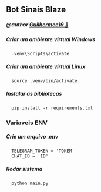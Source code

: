 
## Bot Sinais Blaze

##### @author [Guilhermee19 🔗](http://iamgui.dev)

##### Criar um ambiente virtual Windows

```
  .venv\Scripts\activate
```

##### Criar um ambiente virtual Linux

```
  source .venv/bin/activate
```


##### Instalar as bibliotecas

```
  pip install -r requirements.txt
```

### Variaveis ENV
##### Crie um arquivo .env

```
  TELEGRAM_TOKEN = 'TOKEM'
  CHAT_ID = 'ID'
```


##### Rodar sistema

```
  python main.py
```



